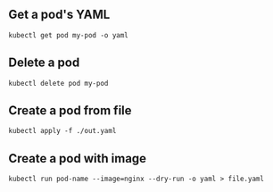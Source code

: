 ## Get a pod's YAML
```
kubectl get pod my-pod -o yaml
```
## Delete a pod
```
kubectl delete pod my-pod
```
## Create a pod from file
```
kubectl apply -f ./out.yaml
```
## Create a pod with image
```
kubectl run pod-name --image=nginx --dry-run -o yaml > file.yaml
```